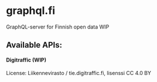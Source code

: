 # graphql.fi
GraphQL-server for Finnish open data WIP

## Available APIs:
#### Digitraffic (WIP)
License: Liikennevirasto / tie.digitraffic.fi, lisenssi CC 4.0 BY
